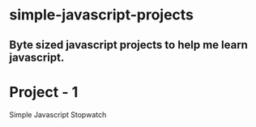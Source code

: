 # simple-javascript-projects
Byte sized javascript projects to help me learn javascript.
---

# Project - 1
Simple Javascript Stopwatch
